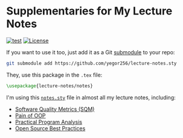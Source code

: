 # Supplementaries for My Lecture Notes

[![test](https://github.com/yegor256/lecture-notes/actions/workflows/test.yml/badge.svg)](https://github.com/yegor256/lecture-notes/actions/workflows/test.yml)
[![License](https://img.shields.io/badge/license-MIT-green.svg)](https://github.com/yegor256/lecture-notes.sty/blob/master/LICENSE.txt)

If you want to use it too, just add it as a Git [submodule][submodule]
to your repo:

```bash
git submodule add https://github.com/yegor256/lecture-notes.sty
```

They, use this package in the `.tex` file:

```tex
\usepackage{lecture-notes/notes}
```

I'm using this [`notes.sty`][sty] file in almost all
my lecture notes, including:

* [Software Quality Metrics (SQM)](https://github.com/yegor256/sqm)
* [Pain of OOP](https://github.com/yegor256/sqm)
* [Practical Program Analysis](https://github.com/yegor256/ppa)
* [Open Source Best Practices](https://github.com/yegor256/osbp)

[sty]: https://raw.githubusercontent.com/yegor256/lecture-notes/refs/heads/master/notes.sty
[submodule]: https://git-scm.com/book/en/v2/Git-Tools-Submodules
